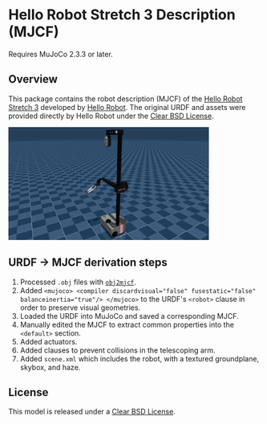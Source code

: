 # Hello Robot Stretch 3 Description (MJCF)

Requires MuJoCo 2.3.3 or later.

## Overview

This package contains the robot description (MJCF) of the [Hello Robot Stretch 3](https://hello-robot.com/product) developed by [Hello Robot](https://hello-robot.com/). The original URDF and assets were provided directly by Hello Robot under the [Clear BSD License](LICENSE).

<p float="left">
  <img src="stretch.png" width="400">
</p>

## URDF → MJCF derivation steps

1. Processed `.obj` files with [`obj2mjcf`](https://github.com/kevinzakka/obj2mjcf).
2. Added `<mujoco> <compiler discardvisual="false" fusestatic="false" balanceinertia="true"/> </mujoco>` to the URDF's
   `<robot>` clause in order to preserve visual geometries.
3. Loaded the URDF into MuJoCo and saved a corresponding MJCF.
4. Manually edited the MJCF to extract common properties into the `<default>` section.
5. Added actuators.
6. Added <exclude> clauses to prevent collisions in the telescoping arm.
7. Added `scene.xml` which includes the robot, with a textured groundplane, skybox, and haze.

## License

This model is released under a [Clear BSD License](LICENSE).